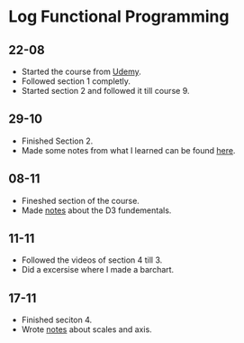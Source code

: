 # Log Functional Programming

## 22-08

* Started the course from [Udemy](https://www.udemy.com/learn-d3js-for-data-visualization/).
* Followed section 1 completly.
* Started section 2 and followed it till course 9.

## 29-10

* Finished Section 2.
* Made some notes from what I learned can be found [here](notes/SVG.md).

## 08-11

* Fineshed section of the course.
* Made [notes](notes/d3-fundementals.md) about the D3 fundementals.

## 11-11

* Followed the videos of section 4 till 3.
* Did a excersise where I made a barchart.

## 17-11

* Finished seciton 4.
* Wrote [notes](notes/d3-scales.md) about scales and axis.
